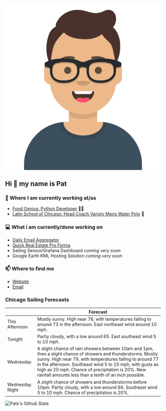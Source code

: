 [![Social banner for p-j-falconer](https://raw.githubusercontent.com/P-J-FALCONER/P-J-FALCONER/master/assets/avataaars.svg)](https://patfalconer.com/)
## Hi :wave: my name is Pat

### 💼 Where I am currently working at/as
- [Food Genius: Python Developer](https://getfoodgenius.com/) 🍔🐍
- [Latin School of Chicago: Head Coach Varisty Mens Water Polo](https://www.latinschool.org/) 🤽


### 💻 What i am currently/done working on
 - [Daily Email Aggregator](https://github.com/P-J-FALCONER/dott_daily_mail)
 - [Quick Real Estate Pro Forma](https://github.com/P-J-FALCONER/henry)
 - Sailing Sensor/Grafana Dashboard *coming very soon*
 - Google Earth KML Hosting Solution *coming very soon*

### 📫 Where to find me
 - [Website](https://patfalconer.com/)
 - [Email](mailto:patrick.j.falconer@gmail.com)


### Chicago Sailing Forecasts
|   | Forecast  |
|---|---|
| This Afternoon | Mostly sunny. High near 76, with temperatures falling to around 73 in the afternoon. East northeast wind around 10 mph. |
| Tonight | Partly cloudy, with a low around 65. East southeast wind 5 to 10 mph. |
| Wednesday | A slight chance of rain showers between 10am and 1pm, then a slight chance of showers and thunderstorms. Mostly sunny. High near 79, with temperatures falling to around 77 in the afternoon. Southeast wind 5 to 10 mph, with gusts as high as 20 mph. Chance of precipitation is 20%. New rainfall amounts less than a tenth of an inch possible. |
| Wednesday Night | A slight chance of showers and thunderstorms before 10pm. Partly cloudy, with a low around 66. Southeast wind 5 to 10 mph. Chance of precipitation is 20%. |

![Pats's Github Stats](https://github-readme-stats.vercel.app/api?username=p-j-falconer&show_icons=true&theme=radical)
